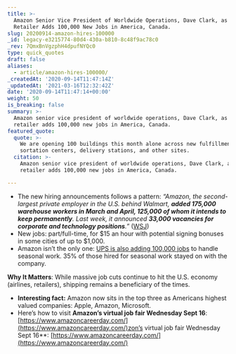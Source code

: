 ```yaml
---
title: >-
  Amazon Senior Vice President of Worldwide Operations, Dave Clark, as the
  Retailer Adds 100,000 New Jobs in America, Canada.
slug: 20200914-amazon-hires-100000
_id: legacy-e3215774-80d4-430a-b810-8c48f9ac78c0
_rev: 7QmxBnVgzphH4dpufNYQc0
type: quick_quotes
draft: false
aliases:
  - article/amazon-hires-100000/
_createdAt: '2020-09-14T11:47:14Z'
_updatedAt: '2021-03-16T12:32:42Z'
date: '2020-09-14T11:47:14+00:00'
weight: 50
is_breaking: false
summary: >-
  Amazon senior vice president of worldwide operations, Dave Clark, as the
  retailer adds 100,000 new jobs in America, Canada.
featured_quote:
  quote: >-
    We are opening 100 buildings this month alone across new fulfillment and
    sortation centers, delivery stations, and other sites.
  citation: >-
    Amazon senior vice president of worldwide operations, Dave Clark, as the
    retailer adds 100,000 new jobs in America, Canada.

---
```

* The new hiring announcements follows a pattern: _“Amazon, the second-largest private employer in the U.S. behind Walmart, **added 175,000 warehouse workers in March and April, 125,000 of whom it intends to keep permanently**. Last week, it announced **33,000 vacancies for corporate and technology positions**.”_ ([WSJ](https://www.wsj.com/articles/amazon-to-hire-100-000-in-u-s-and-canada-11600071208?mod=hp_lead_pos3))
* New jobs: part/full-time, for $15 an hour with potential signing bonuses in some cities of up to $1,000.
* Amazon isn’t the only one: [UPS is also adding 100,000 jobs](https://www.marketwatch.com/story/ups-to-hire-100000-seasonal-employees-the-same-as-last-year-2020-09-09?mod=article_inline) to handle seasonal work. 35% of those hired for seasonal work stayed on with the company.

**Why It Matters**: While massive job cuts continue to hit the U.S. economy (airlines, retailers), shipping remains a beneficiary of the times.

* **Interesting fact:** Amazon now sits in the top three as Americans highest valued companies: Apple, Amazon, Microsoft.
* Here’s how to visit **Amazon’s virtual job fair Wednesday Sept 16**: [https://www.amazoncareerday.com/](https://www.amazoncareerday.com/)zon’s virtual job fair Wednesday Sept 16**: [https://www.amazoncareerday.com/](https://www.amazoncareerday.com/)